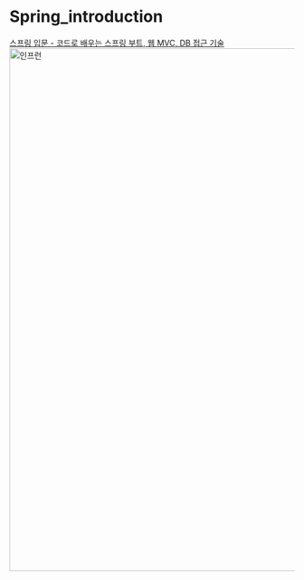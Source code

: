 # Spring_introduction

<a href="https://www.inflearn.com/course/%EC%8A%A4%ED%94%84%EB%A7%81-%EC%9E%85%EB%AC%B8-%EC%8A%A4%ED%94%84%EB%A7%81%EB%B6%80%ED%8A%B8">
스프링 입문 - 코드로 배우는 스프링 부트, 웹 MVC, DB 접근 기술
</a>

<img width="923" alt="인프런" src="https://user-images.githubusercontent.com/18901638/162383020-ecc12ff3-b013-4dc9-a743-26b39bf51104.png">
